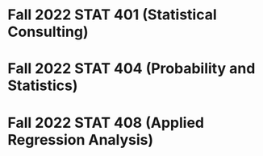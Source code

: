 # Fall 2022 STAT 401 (Statistical Consulting)

# Fall 2022 STAT 404 (Probability and Statistics)

# Fall 2022 STAT 408 (Applied Regression Analysis)
